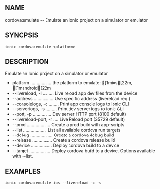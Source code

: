 
## NAME
cordova:emulate -- Emulate an Ionic project on a simulator or emulator
  
## SYNOPSIS
    ionic cordova:emulate <platform>
  
## DESCRIPTION
Emulate an Ionic project on a simulator or emulator

* platform ................. the platform to emulate: [1mios[22m, [1mandroid[22m
* --livereload, -l ......... Live reload app dev files from the device
* --address ................ Use specific address (livereload req.)
* --consolelogs, -c ........ Print app console logs to Ionic CLI
* --serverlogs, -s ......... Print dev server logs to Ionic CLI
* --port, -p ............... Dev server HTTP port (8100 default)
* --livereload-port, -r .... Live Reload port (35729 default)
* --prod ................... Create a prod build with app-scripts
* --list ................... List all available cordova run targets
* --debug .................. Create a cordova debug build
* --release ................ Create a cordova release build
* --device ................. Deploy cordova build to a device
* --target ................. Deploy cordova build to a device. Options available with --list.

## EXAMPLES
    ionic cordova:emulate ios --livereload -c -s 
